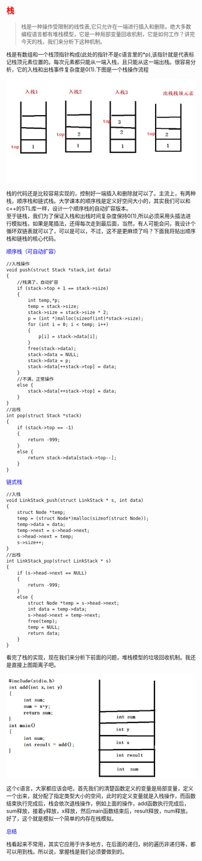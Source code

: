 <h2 style="color:red">栈</h2>

> 栈是一种操作受限制的线性表,它只允许在一端进行插入和删除。绝大多数编程语言都有堆栈模型，它是一种局部变量回收机制，它是如何工作？讲完今天的栈，我们来分析下这种机制。

栈是有数组和一个栈顶指针构成(此处的指针不是c语言里的*p),该指针就是代表标记栈顶元素位置的。每次元素都只能从一端入栈，且只能从这一端出栈。很容易分析，它的入栈和出栈事件复杂度是0(1).下图是一个栈操作流程

![](image/array3.jpg)


栈的代码还是比较容易实现的，控制好一端插入和删除就可以了。主流上，有两种栈，顺序栈和链式栈。大学课本的顺序栈是定义好空间大小的，其实我们可以和c++的STL库一样，设计一个顺序栈的自动扩容版本。<br>至于链栈，我们为了保证入栈和出栈时间复杂度保持0(1),所以必须采用头插法进行模拟栈，如果是尾插法，还得每次走到最后面，当然，有人可能会问，我设计个循环双链表就可以了，可以是可以，不过，这不是更麻烦了吗？下面我将贴出顺序栈和链栈的核心代码。
	
<p style="color:blue">顺序栈（可自动扩容）</p>

	//入栈操作
	void push(struct Stack *stack,int data)
	{
		//栈满了，自动扩容
		if (stack->top + 1 == stack->size)
		{
			int temp,*p;
			temp = stack->size;
			stack->size = stack->size * 2;
			p = (int *)malloc(sizeof(int)*stack->size);
			for (int i = 0; i < temp; i++)
			{
				p[i] = stack->data[i];
			}
			free(stack->data);
			stack->data = NULL;
			stack->data = p;
			stack->data[++stack->top] = data;
		}
		//不满，正常操作
		else {
			stack->data[++stack->top] = data;
		}
	}
	//出栈
	int pop(struct Stack *stack)
	{
		if (stack->top == -1)
		{
			return -999;
		}
		else {
			return stack->data[stack->top--];
		}
	}


<p style="color:blue">链式栈</p>

	//入栈
	void LinkStack_push(struct LinkStack * s, int data)
	{
		struct Node *temp;
		temp = (struct Node*)malloc(sizeof(struct Node));
		temp->data = data;
		temp->next = s->head->next;
		s->head->next = temp;
		s->size++;
	}
	//出栈
	int LinkStack_pop(struct LinkStack * s)
	{
		if (s->head->next == NULL)
		{
			return -999;
		}
		else {
			struct Node *temp = s->head->next;
			int data = temp->data;
			s->head->next = temp->next;
			free(temp);
			temp = NULL;
			return data;
		}
	}


看完了栈的实现，现在我们来分析下前面的问题，堆栈模型的垃圾回收机制。我还是直接上图距离子吧。

![](image/array4.jpg)

这个c语言，大家都应该会吧，首先我们的清楚函数定义的变量是局部变量，定义一个出来，就分配了指定类型大小的空间，此时的定义变量就是入栈操作，而函数结束执行完成后，栈会依次退栈操作，例如上面的操作，add函数执行完成后，sum释放，接着y释放，x释放，然后main函数结束后，result释放，num释放。好了，这个就是模拟一个简单的内存在栈模拟。

<p style="color:blue">总结</p>
栈看起来不常用，其实它应用于许多地方，在后面的递归，树的遍历非递归等，都可以用到栈。所以说，掌握栈是我们必须要做到的。


